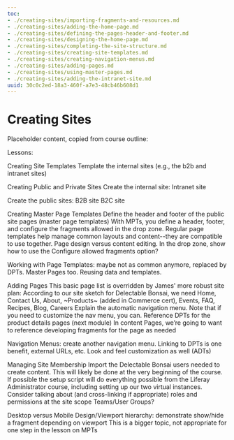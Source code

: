 ```yaml
---
toc:
- ./creating-sites/importing-fragments-and-resources.md
- ./creating-sites/adding-the-home-page.md
- ./creating-sites/defining-the-pages-header-and-footer.md
- ./creating-sites/designing-the-home-page.md
- ./creating-sites/completing-the-site-structure.md
- ./creating-sites/creating-site-templates.md
- ./creating-sites/creating-navigation-menus.md
- ./creating-sites/adding-pages.md
- ./creating-sites/using-master-pages.md
- ./creating-sites/adding-the-intranet-site.md
uuid: 30c0c2ed-18a3-460f-a7e3-48cb46b608d1
---
```

# Creating Sites

Placeholder content, copied from course outline:


Lessons: 

Creating Site Templates
Template the internal sites (e.g., the b2b and intranet sites)

Creating Public and Private Sites
Create the internal site:
Intranet site

Create the public sites:
   B2B site
   B2C site

Creating Master Page Templates
Define the header and footer of the public site pages (master page templates)
With MPTs, you define a header, footer, and configure the fragments allowed in the drop zone. Regular page templates help manage common layouts and content--they are compatible to use together.
Page design versus content editing. In the drop zone, show how to use the Configure allowed fragments option?

Working with Page Templates: maybe not as common anymore, replaced by DPTs. Master Pages too. Reusing data and templates.

Adding Pages
This basic page list is overridden by James' more robust site plan:
   According to our site sketch for Delectable Bonsai, we need Home, Contact Us, About, ~Products~ (added in Commerce cert), Events, FAQ, Recipes, Blog, Careers
Explain the automatic navigation menu. Note that if you need to customize the nav menu, you can.
Reference DPTs for the product details pages (next module)
In content Pages, we’re going to want to reference developing fragments for the page as needed

Navigation Menus: create another navigation menu. Linking to DPTs is one benefit, external URLs, etc. Look and feel customization as well (ADTs)

Managing Site Membership
Import the Delectable Bonsai users needed to create content. This will likely be done at the very beginning of the course. If possible the setup script will do everything possible from the Liferay Administrator course, including setting up our two virtual instances.
Consider talking about (and cross-linking if appropriate) roles and permissions at the site scope
Teams/User Groups?


Desktop versus Mobile Design/Viewport hierarchy: demonstrate show/hide a fragment depending on viewport
This is a bigger topic, not appropriate for one step in the lesson on MPTs
